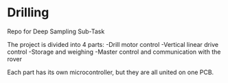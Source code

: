 # Drilling
Repo for Deep Sampling Sub-Task

The project is divided into 4 parts:
-Drill motor control
-Vertical linear drive control
-Storage and weighing
-Master control and communication with the rover

Each part has its own microcontroller, but they are all united on one PCB.
